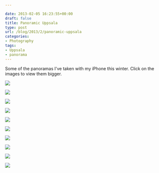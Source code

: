 ```yaml
---

date: 2013-02-05 16:23:55+00:00
draft: false
title: Panoramic Uppsala
type: post
url: /blog/2013/2/panoramic-uppsala
categories:
- Photography
tags:
- Uppsala
- panorama
---
```


Some of the panoramas I've taken with my iPhone this winter.
Click on the images to view them bigger.


  
![](/images/2013-02-05-20132panoramic-uppsala/20130206-IMG_5557.jpg)

  


  
![](/images/2013-02-05-20132panoramic-uppsala/20121124-IMG_5223.jpg)

  


  
![](/images/2013-02-05-20132panoramic-uppsala/20121203-IMG_0383.jpg)

  


  
![](/images/2013-02-05-20132panoramic-uppsala/20121207-IMG_0390.jpg)

  


  
![](/images/2013-02-05-20132panoramic-uppsala/20121129-IMG_5244.jpg)

  


  
![](/images/2013-02-05-20132panoramic-uppsala/20121206-IMG_0389.jpg)

  


  
![](/images/2013-02-05-20132panoramic-uppsala/20121206-IMG_5266.jpg)

  


  
![](/images/2013-02-05-20132panoramic-uppsala/20130208-IMG_5569.jpg)

  


  
![](/images/2013-02-05-20132panoramic-uppsala/20130208-IMG_5568.jpg)

  


  
![](/images/2013-02-05-20132panoramic-uppsala/20130130-IMG_5537.jpg)

